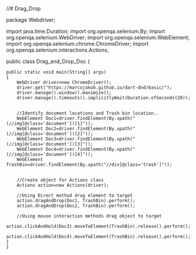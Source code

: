 //# Drag_Drop

package Webdriver;

import java.time.Duration;
import org.openqa.selenium.By;
import org.openqa.selenium.WebDriver;
import org.openqa.selenium.WebElement;
import org.openqa.selenium.chrome.ChromeDriver;
import org.openqa.selenium.interactions.Actions;

public class Drag_and_Drop_Doc
{

	public static void main(String[] args) 
	{
		WebDriver driver=new ChromeDriver();
		driver.get("https://marcojakob.github.io/dart-dnd/basic/");
		driver.manage().window().maximize();
		driver.manage().timeouts().implicitlyWait(Duration.ofSeconds(20));
		
		
		//Identify document locations and Trash bin location..
		WebElement Doc1=driver.findElement(By.xpath("(//img[@class='document'])[1]"));
		WebElement Doc2=driver.findElement(By.xpath("(//img[@class='document'])[2]"));
		WebElement Doc3=driver.findElement(By.xpath("(//img[@class='document'])[3]"));
		WebElement Doc4=driver.findElement(By.xpath("(//img[@class='document'])[4]"));
		WebElement TrashBin=driver.findElement(By.xpath("//div[@class='trash']"));
		
		
		//Create object for Actions class
		Actions action=new Actions(driver);
		
		//Using Direct method drag element to target
		action.dragAndDrop(Doc1, TrashBin).perform();
		action.dragAndDrop(Doc2, TrashBin).perform();

		//Using mouse interaction methods drag object to target
		action.clickAndHold(Doc3).moveToElement(TrashBin).release().perform();
		action.clickAndHold(Doc4).moveToElement(TrashBin).release().perform();
	}	
	}



